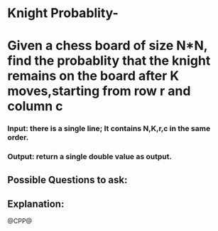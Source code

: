 # Knight Probablity-
# Given a chess board of size N*N, find the probablity that the knight remains on the board after K moves,starting from row r and column c
### Input: there is a single line; It contains N,K,r,c in the same order.
### Output: return a single double value as output.

## Possible Questions to ask:

## Explanation:

@CPP@
